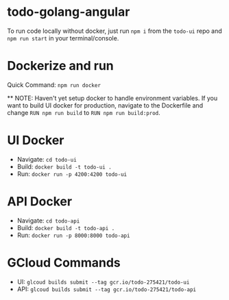 # todo-golang-angular

To run code locally without docker, just run `npm i` from the `todo-ui` repo and `npm run start` in your terminal/console. 

# Dockerize and run

Quick Command: `npm run docker`

** NOTE:  Haven't yet setup docker to handle environment variables. If you want to build UI docker for production, navigate to the Dockerfile and change `RUN npm run build` to `RUN npm run build:prod`.  

# UI Docker

- Navigate: `cd todo-ui`
- Build: `docker build -t todo-ui .`
- Run: `docker run -p 4200:4200 todo-ui`

# API Docker

- Navigate: `cd todo-api`
- Build: `docker build -t todo-api .`
- Run: `docker run -p 8000:8000 todo-api`

# GCloud Commands

- UI: `glcoud builds submit --tag gcr.io/todo-275421/todo-ui`
- API: `glcoud builds submit --tag gcr.io/todo-275421/todo-api`
